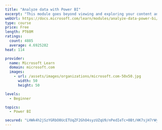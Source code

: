 ```yaml
---
title: "Analyze data with Power BI"
excerpt: "This module goes beyond viewing and exploring your content and explains how to interact with it by working with reports and dashboards to uncover and share new business insights."
webUrl: https://docs.microsoft.com/learn/modules/analyze-data-power-bi/
type: course
price: Free
length: PT60M
ratings:
  count: 4885
  average: 4.6925282
heat: 114

provider:
  name: Microsoft Learn
  domain: microsoft.com
  images:
    - url: /assets/images/organizations/microsoft.com-50x50.jpg
      width: 50
      height: 50

levels:
  - Beginner

topics:
  - Power BI

secured: "LHWk4h2jSzYGRbO0UcETUqZF2GhO4syzUZqU9/nPedIeTc+0Bt/HK7sjH7rWyI6QPYB6IkCyPUuXV6YdUWLplIStwU98TeCCsOwQRRSNPb/NTD2owVw9XCv4DQXf8H4EoOulF6hqv2GjCtwO6C+K2Mr5uMWZTW8Ip7IzoayT+bP6HBhCL4rMPFtaoqMULUowrTKnww3gEK5A6m/8YJHxJVO9V5gbRgsqt4CsgTjlOgpI82UL6x7R+lhVDpCdgVeBBgyOqELA1x0661VxWVe0iNEEgs4+n4pE+xTv6ZhPQmXsC/WEKjdaynzLEu0Gn+MuvvRsFo2Ut/TIiAiqY8hwhLUoIyvwXHxiS/Fs1K6tU/fJOo9iAyN9cE7l1TXSHx88DwUWzR8S8zbC+NNYB9yHRyuzkPLqT7xCjFVF7tI0f50=;5Ad3q0OafkrUJPmiYik1kA=="
---
```


